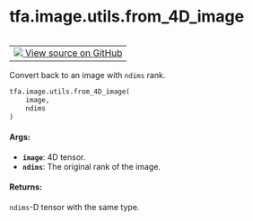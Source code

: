 <div itemscope itemtype="http://developers.google.com/ReferenceObject">
<meta itemprop="name" content="tfa.image.utils.from_4D_image" />
<meta itemprop="path" content="Stable" />
</div>

# tfa.image.utils.from_4D_image


<table class="tfo-notebook-buttons tfo-api" align="left">

<td>
  <a target="_blank" href="https://github.com/tensorflow/addons/tree/r0.6/tensorflow_addons/image/utils.py#L72-L96">
    <img src="https://www.tensorflow.org/images/GitHub-Mark-32px.png" />
    View source on GitHub
  </a>
</td></table>



Convert back to an image with `ndims` rank.

``` python
tfa.image.utils.from_4D_image(
    image,
    ndims
)
```



<!-- Placeholder for "Used in" -->


#### Args:


* <b>`image`</b>: 4D tensor.
* <b>`ndims`</b>: The original rank of the image.


#### Returns:

`ndims`-D tensor with the same type.
